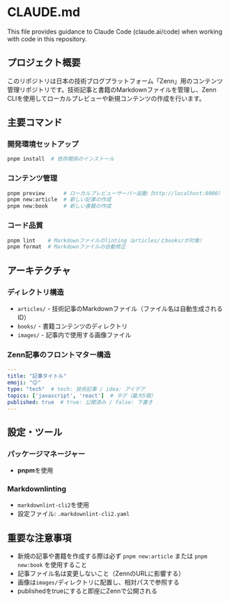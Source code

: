 # CLAUDE.md

This file provides guidance to Claude Code (claude.ai/code) when working with code in this repository.

## プロジェクト概要

このリポジトリは日本の技術ブログプラットフォーム「Zenn」用のコンテンツ管理リポジトリです。技術記事と書籍のMarkdownファイルを管理し、Zenn CLIを使用してローカルプレビューや新規コンテンツの作成を行います。

## 主要コマンド

### 開発環境セットアップ

```bash
pnpm install  # 依存関係のインストール
```

### コンテンツ管理

```bash
pnpm preview      # ローカルプレビューサーバー起動（http://localhost:8000）
pnpm new:article  # 新しい記事の作成
pnpm new:book     # 新しい書籍の作成
```

### コード品質

```bash
pnpm lint    # Markdownファイルのlinting（articles/とbooks/が対象）
pnpm format  # Markdownファイルの自動修正
```

## アーキテクチャ

### ディレクトリ構造

- `articles/` - 技術記事のMarkdownファイル（ファイル名は自動生成されるID）
- `books/` - 書籍コンテンツのディレクトリ
- `images/` - 記事内で使用する画像ファイル

### Zenn記事のフロントマター構造

```yaml
---
title: "記事タイトル"
emoji: "😊"
type: "tech"  # tech: 技術記事 / idea: アイデア
topics: ['javascript', 'react']  # タグ（最大5個）
published: true  # true: 公開済み / false: 下書き
---
```

## 設定・ツール

### パッケージマネージャー

- **pnpm**を使用

### Markdownlinting

- `markdownlint-cli2`を使用
- 設定ファイル: `.markdownlint-cli2.yaml`

## 重要な注意事項

- 新規の記事や書籍を作成する際は必ず `pnpm new:article` または `pnpm new:book` を使用すること
- 記事ファイル名は変更しないこと（ZennのURLに影響する）
- 画像は`images/`ディレクトリに配置し、相対パスで参照する
- publishedをtrueにすると即座にZennで公開される
